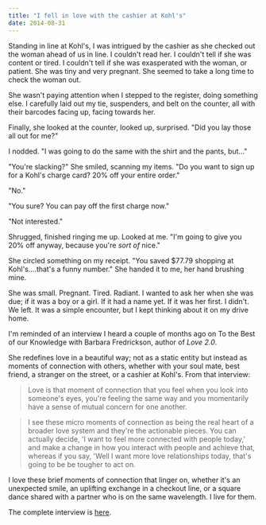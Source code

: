 ```yaml
---
title: "I fell in love with the cashier at Kohl's"
date: 2014-08-31
---
```

Standing in line at Kohl's, I was intrigued by the cashier as she checked out the woman ahead of us in line. I couldn't read her. I couldn't tell if she was content or tired. I couldn't tell if she was exasperated with the woman, or patient. She was tiny and very pregnant. She seemed to take a long time to check the woman out. 

She wasn't paying attention when I stepped to the register, doing something else. I carefully laid out my tie, suspenders, and belt on the counter, all with their barcodes facing up, facing towards her.

Finally, she looked at the counter, looked up, surprised. "Did you lay those all out for me?"

I nodded. "I was going to do the same with the shirt and the pants, but..."

"You're slacking?" She smiled, scanning my items. "Do you want to sign up for a Kohl's charge card? 20% off your entire order."

"No."

"You sure? You can pay off the first charge now."

"Not interested."

Shrugged, finished ringing me up. Looked at me. "I'm going to give you 20% off anyway, because you're *sort of* nice."

She circled something on my receipt. "You saved $77.79 shopping at Kohl's....that's a funny number." She handed it to me, her hand brushing mine.

She was small. Pregnant. Tired. Radiant. I wanted to ask her when she was due; if it was a boy or a girl. If it had a name yet. If it was her first. I didn't. We left. It was a simple encounter, but I kept thinking about it on my drive home.

I'm reminded of an interview I heard a couple of months ago on To the Best of our Knowledge with Barbara Fredrickson, author of *Love 2.0*. 

She redefines love in a beautiful way; not as a static entity but instead as moments of connection with others, whether with your soul mate, best friend, a stranger on the street, or a cashier at Kohl's. From that interview:

> Love is that moment of connection that you feel when you look into someone's eyes, you're feeling the same way and you momentarily have a sense of mutual concern for one another.

>I see these micro moments of connection as being the real heart of a broader love system and they're the actionable pieces.  You can actually decide, 'I want to feel more connected with people today,' and make a change in how you interact with people and achieve that, whereas if you say, 'Well I want more love relationships today, that's going to be be tougher to act on.

I love these brief moments of connection that linger on, whether it's an unexpected smile, an uplifting exchange in a checkout line, or a square dance shared with a partner who is on the same wavelength. I live for them.

The complete interview is [here](http://www.ttbook.org/book/transcript/transcript-love-20-barbara-fredrickson).
